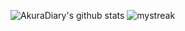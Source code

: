 ![AkuraDiary's github stats](https://github-readme-stats.vercel.app/api?username=AkuraDiary&show_icons=true&theme=tokyonight)
<img src="https://github-readme-streak-stats.herokuapp.com/?user=AkuraDiary&theme=tokyonight" alt="mystreak"/>
<!-- ![AkuraDiary's Top Langs](https://github-readme-stats.vercel.app/api/top-langs/?username=AkuraDiary&theme=tokyonight&layout=compact) -->
